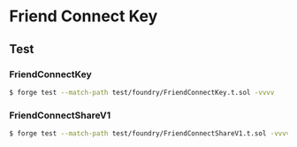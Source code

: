 # Friend Connect Key


## Test

### FriendConnectKey

```sh
$ forge test --match-path test/foundry/FriendConnectKey.t.sol -vvvv
```

### FriendConnectShareV1

```sh
$ forge test --match-path test/foundry/FriendConnectShareV1.t.sol -vvvv
```
